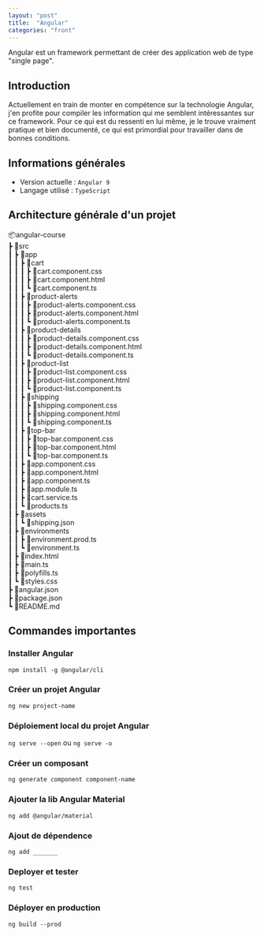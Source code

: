 ```yaml
---
layout: "post"  
title:  "Angular"  
categories: "front"  
--- 
```

Angular est un framework permettant de créer des application web de type "single page".  
## Introduction
Actuellement en train de monter en compétence sur la technologie Angular, j'en profite pour compiler les information qui me semblent intéressantes sur ce framework. Pour ce qui est du ressenti en lui même, je le trouve vraiment pratique et bien documenté, ce qui est primordial pour travailler dans de bonnes conditions.  

## Informations générales 
* Version actuelle : `Angular 9`
* Langage utilisé : `TypeScript`

## Architecture générale d'un projet

📦angular-course  
 ┣ 📂src  
 ┃ ┣ 📂app  
 ┃ ┃ ┣ 📂cart  
 ┃ ┃ ┃ ┣ 📜cart.component.css  
 ┃ ┃ ┃ ┣ 📜cart.component.html  
 ┃ ┃ ┃ ┗ 📜cart.component.ts  
 ┃ ┃ ┣ 📂product-alerts  
 ┃ ┃ ┃ ┣ 📜product-alerts.component.css  
 ┃ ┃ ┃ ┣ 📜product-alerts.component.html  
 ┃ ┃ ┃ ┗ 📜product-alerts.component.ts  
 ┃ ┃ ┣ 📂product-details  
 ┃ ┃ ┃ ┣ 📜product-details.component.css  
 ┃ ┃ ┃ ┣ 📜product-details.component.html  
 ┃ ┃ ┃ ┗ 📜product-details.component.ts  
 ┃ ┃ ┣ 📂product-list  
 ┃ ┃ ┃ ┣ 📜product-list.component.css  
 ┃ ┃ ┃ ┣ 📜product-list.component.html  
 ┃ ┃ ┃ ┗ 📜product-list.component.ts  
 ┃ ┃ ┣ 📂shipping  
 ┃ ┃ ┃ ┣ 📜shipping.component.css  
 ┃ ┃ ┃ ┣ 📜shipping.component.html  
 ┃ ┃ ┃ ┗ 📜shipping.component.ts  
 ┃ ┃ ┣ 📂top-bar  
 ┃ ┃ ┃ ┣ 📜top-bar.component.css  
 ┃ ┃ ┃ ┣ 📜top-bar.component.html  
 ┃ ┃ ┃ ┗ 📜top-bar.component.ts  
 ┃ ┃ ┣ 📜app.component.css  
 ┃ ┃ ┣ 📜app.component.html  
 ┃ ┃ ┣ 📜app.component.ts  
 ┃ ┃ ┣ 📜app.module.ts  
 ┃ ┃ ┣ 📜cart.service.ts  
 ┃ ┃ ┗ 📜products.ts  
 ┃ ┣ 📂assets  
 ┃ ┃ ┗ 📜shipping.json  
 ┃ ┣ 📂environments  
 ┃ ┃ ┣ 📜environment.prod.ts  
 ┃ ┃ ┗ 📜environment.ts  
 ┃ ┣ 📜index.html  
 ┃ ┣ 📜main.ts  
 ┃ ┣ 📜polyfills.ts  
 ┃ ┗ 📜styles.css  
 ┣ 📜angular.json  
 ┣ 📜package.json  
 ┗ 📜README.md  

## Commandes importantes

### Installer Angular 

`npm install -g @angular/cli`

### Créer un projet Angular 

`ng new project-name`

### Déploiement local du projet Angular

`ng serve --open` ou `ng serve -o`

### Créer un composant 
`ng generate component component-name`

### Ajouter la lib Angular Material 
`ng add @angular/material`

### Ajout de dépendence
`ng add _______`

### Deployer et tester
`ng test`

### Déployer en production
`ng build --prod`

